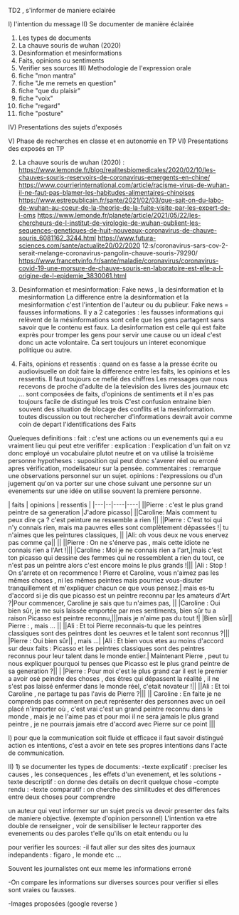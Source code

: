 TD2 , s'informer de maniere eclairée 

I) l'intention du message
II) Se documenter de manière éclairée 
1) Les types de documents
2) La chauve souris de wuhan (2020)
3) Desinformation et mesinformations
4) Faits, opinions ou sentiments
5) Verifier ses sources
III) Methodologie de l'expression orale
1) fiche "mon mantra"
2) fiche "Je me remets en question"
3) fiche "que du plaisir"
4) fiche "voix" 
5) fiche "regard"
6) fiche "posture" 

IV) Presentations des sujets d'exposés

V) Phase de recherches en classe et en autonomie en TP 
VI) Presentations des exposés en TP 



2) La chauve souris de wuhan (2020) :
https://www.lemonde.fr/blog/realitesbiomedicales/2020/02/10/les-chauves-souris-reservoirs-de-coronavirus-emergents-en-chine/
https://www.courrierinternational.com/article/racisme-virus-de-wuhan-il-ne-faut-pas-blamer-les-habitudes-alimentaires-chinoises
https://www.estrepublicain.fr/sante/2021/02/03/que-sait-on-du-labo-de-wuhan-au-coeur-de-la-theorie-de-la-fuite-visite-par-les-expert-de-l-oms
https://www.lemonde.fr/planete/article/2021/05/22/les-chercheurs-de-l-institut-de-virologie-de-wuhan-publient-les-sequences-genetiques-de-huit-nouveaux-coronavirus-de-chauve-souris_6081162_3244.html
https://www.futura-sciences.com/sante/actualite20/02/2020 12:s/coronavirus-sars-cov-2-serait-melange-coronavirus-pangolin-chauve-souris-79290/
https://www.francetvinfo.fr/sante/maladie/coronavirus/coronavirus-covid-19-une-morsure-de-chauve-souris-en-laboratoire-est-elle-a-l-origine-de-l-epidemie_3830061.html


3) Desinformation et mesinformation: 
Fake news , la desinformation et la mesinformation
La difference entre la desinformation et la mesinformation c'est l'intention de l'auteur ou du publieur. 
Fake news = fausses informations. 
Il y a 2 categories :
les fausses informations qui relèvent de la mésinformations sont celle que les gens partagent sans savoir que le contenu est faux. 
La desinformation est celle qui est faite exprès pour tromper les gens pour servir une cause ou un ideal c'est donc un acte volontaire.
Ca sert toujours un interet economique politique ou autre.

4) Faits, opinions et ressentis : 
quand on es fasse a la presse écrite ou audiovisuelle on doit faire la difference entre les faits, les opinions et les ressentis. 
Il faut toujours ce mefié des chiffres
Les messages que nous recevons de proche d'adulte de la television des livres des journaux etc ... sont composées de faits, d'opinions de sentiments et il n'es pas toujours facile de distingué les trois
C'est confusion entraine bien souvent des situation de blocage des conflits et la mesinformation. toutes discussion ou tout rechercher d'informations devrait avoir comme coin de depart l'identifications des Faits

Queleques definitions : 
fait : c'est une actions ou un evenements qui a eu vraiment lieu qui peut etre verififer :
explication : l'explication d'un fait on vz donc employé un vocabulaire plutot neutre et on va utilisé la troisième personne
hypotheses : suposition qui peut donc s'averer réel ou erroné apres vérification, modelisateur sur la pensée.
commentaires : remarque une observations personnel sur un sujet. 
opinions : l'expressions ou d'un jugement qu'on va porter sur une chose suivant une personne sur un evenements sur une idée on utilise souvent la premiere personne. 

| faits | opinions | ressentis |
|---|--|----|----|
||Pierre :  c'est le plus grand peintre de sa generation |J'adore picasso|
||Caroline: Mais comment tu peux dire ça ? c'est peinture ne ressemble a rien !||
||Pierre : C'est toi qui n'y connais rien,  mais ma pauvres elles sont complètement dépassées !| tu  n'aimes que les peintures classiques, ||
|Ali:  oh vous deux ne vous enervez pas comme ça|| ||
||Pierre : On ne s'énerve pas , mais cette idiote ne connais rien a l'Art !|||
|Caroline : Moi je ne connais rien a l'art,|mais c'est ton picasso qui dessine des femmes qui ne ressemblent a rien du tout, ce n'est pas un peintre alors c'est encore moins le plus grands !|||
|Ali : Stop ! On s'arrete et on recommence ! Pierre et Caroline, vous n'aimez pas les mêmes choses , ni les mêmes peintres mais pourriez vous-disuter tranquillement et m'expliquer chacun ce que vous pensez.| mais es-tu d'accord si je dis que picasso est un peintre reconnu par les amateurs d'Art ?|Pour commencer, Caroline je sais que tu n'aimes pas, ||
|Caroline : Oui bien sûr, je me suis laissée emportée par mes sentiments, bien sûr tu a raison Picasso est peintre reconnu,|||mais je n'aime pas du tout !|
|Bien sûr|| Pierre :  , mais ... ||
||Ali : Et toi Pierre reconnais-tu que les peintres classiques sont des peintres dont les oeuvres et le talent sont reconnus ?|||
|Pierre : Oui bien sûr|| , mais ...|
|Ali : Et bien vous etes au moins d'accord sur deux faits : Picasso et les peintres classiques sont des peintres reconnus pour leur talent dans le monde entier.| Maintenant Pierre , peut tu nous expliquer pourquoi tu penses que Picasso est le plus grand peintre de sa generation ?||
| |Pierre : Pour moi c'est le plus grand car il est le premier a avoir osé peindre des choses , des êtres qui dépassent la réalité , il ne s'est pas laissé enfermer dans le monde réel, c'etait novateur !||
||Ali : Et toi Caroline , ne partage tu pas l'avis de Pierre ?||| 
|| Caroline : En faite je ne comprends pas comment on peut représenter des personnes avec un oeil placé n'importer où , c'est vrai c'est un grand peintre reconnu dans le monde , mais je ne l'aime pas et pour moi il ne sera jamais le plus grand peintre , je ne pourrais jamais etre d'accord avec Pierre sur ce point |||


I) pour que la communication soit fluide et efficace il faut savoir distingué action es intentions, c'est a avoir en tete ses propres intentions dans l'acte de communication. 


II) 1) se documenter les types de documents: 
-texte explicatif : preciser les causes , les consequences , les effets d'un evenement, et les solutions
-texte descriptif : on donne des details on decrit quelque chose
-compte rendu :
-texte comparatif : on cherche des similitudes et des differences entre deux choses pour comprendre

un auteur qui veut informer sur un sujet precis va devoir presenter des faits de maniere objective. (exempte d'opinion personnel)
L'intention va etre double de renseigner  , voir de sensibiliser le lecteur 
rapporter des evenements ou des paroles t'elle qu'ils on etait entendu ou lu 



pour verifier les sources: 
-il faut aller sur des sites des journaux indepandents : figaro , le monde etc ... 

Souvent les journalistes ont eux meme les informations erroné 

-On compare les informations sur diverses sources pour verifier si elles sont vraies ou fausses.

-Images proposées (google reverse )